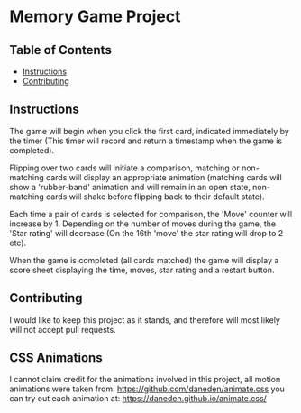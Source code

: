 # Memory Game Project

## Table of Contents

* [Instructions](#instructions)
* [Contributing](#contributing)

## Instructions

The game will begin when you click the first card, indicated immediately by the timer (This timer will record and return a timestamp when the game is completed). 

Flipping over two cards will initiate a comparison, matching or non-matching cards will display an appropriate animation (matching cards will show a 'rubber-band' animation and will remain in an open state, non-matching cards will shake before flipping back to their default state).

Each time a pair of cards is selected for comparison, the 'Move' counter will increase by 1. Depending on the number of moves during the game, the 'Star rating' will decrease (On the 16th 'move' the star rating will drop to 2 etc).

When the game is completed (all cards matched) the game will display a score sheet displaying the time, moves, star rating and a restart button.


## Contributing

I would like to keep this project as it stands, and therefore will most likely will not accept pull requests.

## CSS Animations

I cannot claim credit for the animations involved in this project, all motion animations were taken from:
https://github.com/daneden/animate.css
you can try out each animation at:
https://daneden.github.io/animate.css/